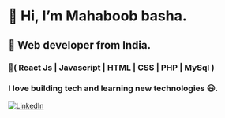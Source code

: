 #  👋 Hi, I’m Mahaboob basha.
## 👀 Web developer from India.
###  🚀( React Js | Javascript | HTML | CSS | PHP | MySql ) 
### I love building tech and learning new technologies  😃.
 [![LinkedIn](https://img.shields.io/badge/LinkedIn-Purple?style=for-the-badge&logo=linkedin&logoColor=white)](http://www.linkedin.com/in/mahaboob-basha-g-a565aa257)
